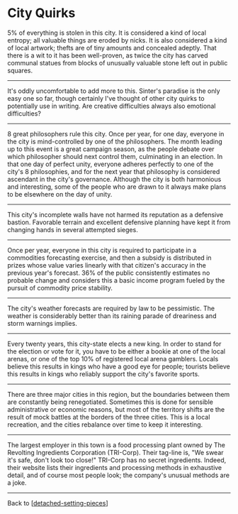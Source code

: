 # City Quirks

5% of everything is stolen in this city.  It is considered a kind of local entropy; all valuable things are eroded by nicks.  It is also considered a kind of local artwork; thefts are of tiny amounts and concealed adeptly.  That there is a wit to it has been well-proven, as twice the city has carved communal statues from blocks of unusually valuable stone left out in public squares.

---
It's oddly uncomfortable to add more to this.  Sinter's paradise is the only easy one so far, though certainly I've thought of other city quirks to potentially use in writing.  Are creative difficulties always also emotional difficulties?

---
8 great philosophers rule this city.  Once per year, for one day, everyone in the city is mind-controlled by one of the philosophers.  The month leading up to this event is a great campaign season, as the people debate over which philosopher should next control them, culminating in an election.  In that one day of perfect unity, everyone adheres perfectly to one of the city's 8 philosophies, and for the next year that philosophy is considered ascendant in the city's governance.  Although the city is both harmonious and interesting, some of the people who are drawn to it always make plans to be elsewhere on the day of unity.

---
This city's incomplete walls have not harmed its reputation as a defensive bastion.  Favorable terrain and excellent defensive planning have kept it from changing hands in several attempted sieges.

---
Once per year, everyone in this city is required to participate in a commodities forecasting exercise, and then a subsidy is distributed in prizes whose value varies linearly with that citizen's accuracy in the previous year's forecast.  36% of the public consistently estimates no probable change and considers this a basic income program fueled by the pursuit of commodity price stability.

---
The city's weather forecasts are required by law to be pessimistic.  The weather is considerably better than its raining parade of dreariness and storm warnings implies.

---
Every twenty years, this city-state elects a new king.  In order to stand for the election or vote for it, you have to be either a bookie at one of the local arenas, or one of the top 10% of registered local arena gamblers.  Locals believe this results in kings who have a good eye for people; tourists believe this results in kings who reliably support the city's favorite sports.

---
There are three major cities in this region, but the boundaries between them are constantly being renegotiated.  Sometimes this is done for sensible administrative or economic reasons, but most of the territory shifts are the result of mock battles at the borders of the three cities.  This is a local recreation, and the cities rebalance over time to keep it interesting.

---
The largest employer in this town is a food processing plant owned by The Revolting Ingredients Corporation (TRI-Corp).  Their tag-line is, "We swear it's safe, don't look too close!"  TRI-Corp has no secret ingredients.  Indeed, their website lists their ingredients and processing methods in exhaustive detail, and of course most people look; the company's unusual methods are a joke.

---
Back to [[detached-setting-pieces]]

[//begin]: # "Autogenerated link references for markdown compatibility"
[detached-setting-pieces]: detached-setting-pieces.md "Detached Setting Pieces"
[//end]: # "Autogenerated link references"